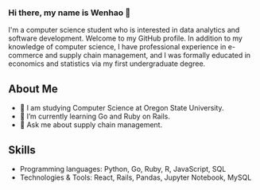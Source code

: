 ### Hi there, my name is Wenhao 👋
I'm a computer science student who is interested in data analytics and software development. Welcome to my GitHub profile.
In addition to my knowledge of computer science, I have professional experience in e-commerce and supply chain management, and I was formally educated in economics and statistics via my first undergraduate degree.

## About Me
- 💼 I am studying Computer Science at Oregon State University.
- 🌱 I’m currently learning Go and Ruby on Rails.
- 💬 Ask me about supply chain management.

## Skills
- Programming languages: Python, Go, Ruby, R, JavaScript, SQL
- Technologies & Tools: React, Rails, Pandas, Jupyter Notebook, MySQL
<!--
**regular-polygon/regular-polygon** is a ✨ _special_ ✨ repository because its `README.md` (this file) appears on your GitHub profile.

Here are some ideas to get you started:

- 🔭 I’m currently working on ...
- 🌱 I’m currently learning ...
- 👯 I’m looking to collaborate on ...
- 🤔 I’m looking for help with ...
- 💬 Ask me about ...
- 📫 How to reach me: ...
- 😄 Pronouns: ...
- ⚡ Fun fact: ...
-->
